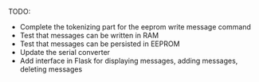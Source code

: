 TODO:
- Complete the tokenizing part for the eeprom write message command
- Test that messages can be written in RAM
- Test that messages can be persisted in EEPROM
- Update the serial converter
- Add interface in Flask for displaying messages, adding messages, deleting messages